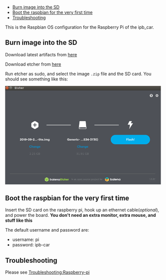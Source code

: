 <!-- START doctoc generated TOC please keep comment here to allow auto update -->
<!-- DON'T EDIT THIS SECTION, INSTEAD RE-RUN doctoc TO UPDATE -->

- [Burn image into the SD](#burn-image-into-the-sd)
- [Boot the raspbian for the very first time](#boot-the-raspbian-for-the-very-first-time)
- [Troubleshooting](#troubleshooting)

<!-- END doctoc generated TOC please keep comment here to allow auto update -->

This is the Raspbian OS configuration for the Raspberry Pi of the ipb_car.

## Burn image into the SD

Download latest artifacts from [here](https://gitlab.ipb.uni-bonn.de/ipb-team/robots/ipb-car/raspberry/pi-gen/-/jobs/artifacts/master/browse?job=build)

Download etcher from [here](https://www.balena.io/etcher/)

Run etcher as sudo, and select the image `.zip` file and the SD card. You should see something like this:

![Etcher](uploads/ethcer_install.png)

## Boot the raspbian for the very first time

Insert the SD card on the raspberry pi, hook up an ethernet cable(_optional_), and power the
board. **You don't need an extra monitor, extra mouse, and stuff like this**

The default username and password are:

- username: pi
- password: ipb-car

## Troubleshooting

Please see [Troubleshooting:Raspberry-pi](Troubleshooting%3ARaspberry-pi)
